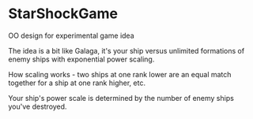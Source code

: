 # StarShockGame
OO design for experimental game idea

The idea is a bit like Galaga, it's your ship versus unlimited formations of enemy ships with exponential power scaling.

How scaling works - two ships at one rank lower are an equal match together for a ship at one rank higher, etc.

Your ship's power scale is determined by the number of enemy ships you've destroyed.
